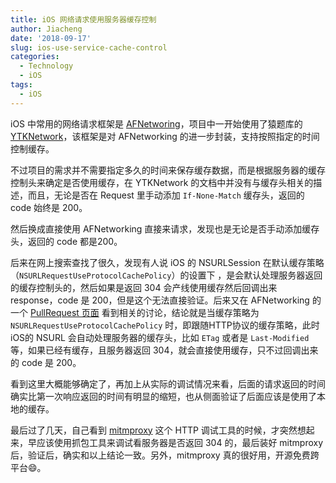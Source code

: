 ```yaml
---
title: iOS 网络请求使用服务器缓存控制
author: Jiacheng
date: '2018-09-17'
slug: ios-use-service-cache-control
categories:
  - Technology
  - iOS
tags:
  - iOS
---
```


iOS 中常用的网络请求框架是 [AFNetworing](https://github.com/AFNetworking/AFNetworking)，项目中一开始使用了猿题库的 [YTKNetwork](https://github.com/yuantiku/YTKNetwork)，该框架是对 AFNetworking 的进一步封装，支持按照指定的时间控制缓存。

不过项目的需求并不需要指定多久的时间来保存缓存数据，而是根据服务器的缓存控制头来确定是否使用缓存，在 YTKNetwork 的文档中并没有与缓存头相关的描述，而且，无论是否在 Request 里手动添加 `If-None-Match` 缓存头，返回的 code 始终是 200。

然后换成直接使用 AFNetworking 直接来请求，发现也是无论是否手动添加缓存头，返回的 code 都是200。

后来在网上搜索查找了很久，发现有人说 iOS 的 NSURLSession 在默认缓存策略（`NSURLRequestUseProtocolCachePolicy`）的设置下 ，是会默认处理服务器返回的缓存控制头的，然后如果是返回 304 会产线使用缓存然后回调出来 response，code 是 200，但是这个无法直接验证。后来又在 AFNetworking 的一个 [PullRequest 页面](https://github.com/AFNetworking/AFNetworking/pull/928) 看到相关的讨论，结论就是当缓存策略为 `NSURLRequestUseProtocolCachePolicy` 时，即跟随HTTP协议的缓存策略，此时 iOS的 NSURL 会自动处理服务器的缓存头，比如 `ETag` 或者是 `Last-Modified` 等，如果已经有缓存，且服务器返回 304，就会直接使用缓存，只不过回调出来的 code 是 200。

看到这里大概能够确定了，再加上从实际的调试情况来看，后面的请求返回的时间确实比第一次响应返回的时间有明显的缩短，也从侧面验证了后面应该是使用了本地的缓存。

最后过了几天，自己看到 [mitmproxy](https://mitmproxy.org/) 这个 HTTP 调试工具的时候，才突然想起来，早应该使用抓包工具来调试看服务器是否返回 304 的，最后装好 mitmproxy 后，验证后，确实和以上结论一致。另外，mitmproxy 真的很好用，开源免费跨平台:smile:。